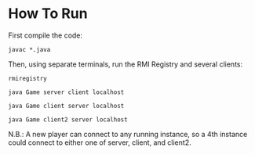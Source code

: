 # How To Run

First compile the code:

`javac *.java`

Then, using separate terminals, run the RMI Registry and several clients:

`rmiregistry`

`java Game server client localhost`

`java Game client server localhost`

`java Game client2 server localhost`

N.B.: A new player can connect to any running instance, so a 4th
instance could connect to either one of server, client, and client2.
